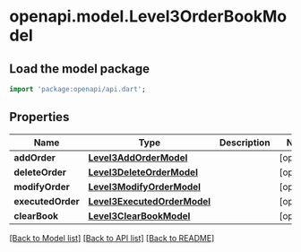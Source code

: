 # openapi.model.Level3OrderBookModel

## Load the model package
```dart
import 'package:openapi/api.dart';
```

## Properties
Name | Type | Description | Notes
------------ | ------------- | ------------- | -------------
**addOrder** | [**Level3AddOrderModel**](Level3AddOrderModel.md) |  | [optional] 
**deleteOrder** | [**Level3DeleteOrderModel**](Level3DeleteOrderModel.md) |  | [optional] 
**modifyOrder** | [**Level3ModifyOrderModel**](Level3ModifyOrderModel.md) |  | [optional] 
**executedOrder** | [**Level3ExecutedOrderModel**](Level3ExecutedOrderModel.md) |  | [optional] 
**clearBook** | [**Level3ClearBookModel**](Level3ClearBookModel.md) |  | [optional] 

[[Back to Model list]](../README.md#documentation-for-models) [[Back to API list]](../README.md#documentation-for-api-endpoints) [[Back to README]](../README.md)


